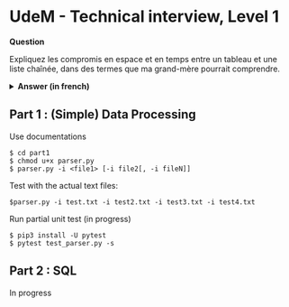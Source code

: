 # UdeM - Technical interview, Level 1

**Question**

Expliquez les compromis en espace et en temps entre un tableau et une liste chaînée, dans des termes que ma grand-mère pourrait comprendre.

<details>
 <summary><b>Answer (in french)</b></summary>

Un tableau est une représentation linéaire de plusieurs valeurs représentées en mémoire aussi appelées une liste. Un tableau est une abstraction faite pour la représenter sous la forme de deux dimensions; c'est une solution qui prend l'espace nécessaire de la valeur à représenter. Par contre, cela vous prendra plus de temps pour présenter différemment les valeurs, car vous êtes obligé de déplacer ces valeurs en mémoire.

Une liste chainée est une abstraction qui est utilisée pour représenter une liste d'élément (un tableau si vous voulez) présent en mémoire;
La liste chainée est plus gourmande en termes d'espace mémoire, car elle demande de l'espace mémoire pour la valeur de l'adresse qui pointe sur la prochaine valeur en mémoire; elle est plus rapide en temps si vous voulez trier ou présenter les valeurs différemment.

**Version grand-mère**:

Prenons par exemple un jeu de cartes. On vous donne 5 cartes face cachée. Une fois que vous avez vos cartes en possession, vous avez deux scénarios avant de commencer à jouer votre première carte:

Scénario 1 -- liste (tableau):
Vous prenez vos cartes et commencez à analyser vos cartes et les trier de la plus petite valeur à la plus grande valeur de votre main. Vous êtes d'accord que cela prend un certain temps pour trier vos cartes. Par la suite, il sera plus facile de repérer vos cartes dans votre main.

Scénario 2 -- liste chainée:
Vos cartes sont face cachée et elles sont présentées enlignées devant vous. On vous fournit la liste des cartes sur un bout de papier. On vous dit que l'as de pique est la deuxième carte à partir de la gauche; la dame de coeur est votre quatrième carte, ainsi de suite. De plus cette liste est triée par ordre de grandeur et par couleur.

On complexifie le jeu. Faisons le même exercice, mais on vous donne 100 000 cartes!

Q1: Lequels des scénarios 1 et 2 vous allez être plus rapide pour jouer?
R:

Le scénario 2, car vos cartes seront déjà triées (par couleur et ordre de grandeur) sur votre bout de papier. De plus, vous allez être plus rapide pour jouer une carte!

Si vous optez pour le scénario 1, vous comprendrez qu'il sera possible de trouver la bonne carte à jouer; il sera plus facile de trier vos cartes et par le fait même de retrouver votre carte.

En conclusion, tout dépend de ce que vous voulez faire en termes d'espace (votre bout de papier). Vous comprendrez que vous allez devoir sortir une feuille d'une dimension adéquate pour indexer la position de chacune de vos cartes. Grâce à cet index, vous allez pouvoir trouver votre carte à jouer plus rapidement. Par contre, si vous n'avez pas de papier, vous allez devoir trier votre carte qui est très couteuse en temps.

Recommandation : Si vous avez à trier plusieurs fois vos cartes selon la situation, il est recommandé d'utiliser la technique de la liste chainée pour économiser de temps.

</details>

## Part 1 : (Simple) Data Processing

Use documentations

```
$ cd part1
$ chmod u+x parser.py
$ parser.py -i <file1> [-i file2[, -i fileN]]
```

Test with the actual text files:

```
$parser.py -i test.txt -i test2.txt -i test3.txt -i test4.txt
```

Run partial unit test (in progress)

```
$ pip3 install -U pytest
$ pytest test_parser.py -s
```

## Part 2 : SQL

In progress
